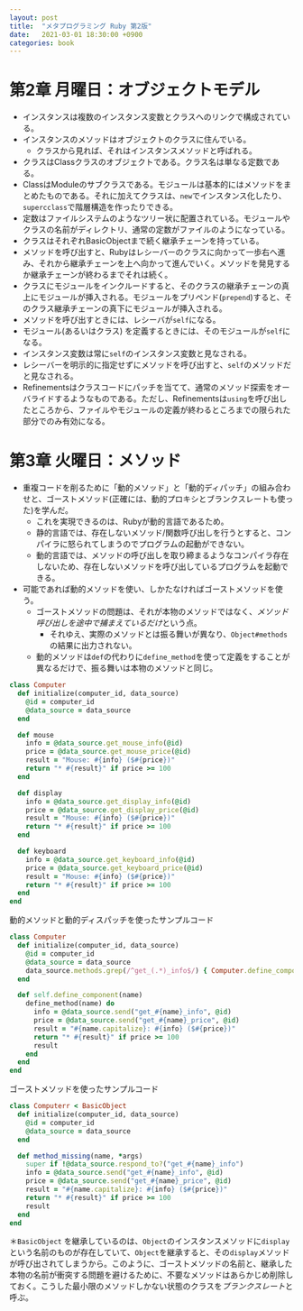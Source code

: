 ```yaml
---
layout: post
title:  "メタプログラミング Ruby 第2版"
date:   2021-03-01 18:30:00 +0900
categories: book
---
```


# 第2章 月曜日：オブジェクトモデル

- インスタンスは複数のインスタンス変数とクラスへのリンクで構成されている。
- インスタンスのメソッドはオブジェクトのクラスに住んでいる。
  - クラスから見れば、それはインスタンスメソッドと呼ばれる。
- クラスはClassクラスのオブジェクトである。クラス名は単なる定数である。
- ClassはModuleのサブクラスである。モジュールは基本的にはメソッドをまとめたものである。それに加えてクラスは、`new`でインスタンス化したり、`supercclass`で階層構造を作ったりできる。
- 定数はファイルシステムのようなツリー状に配置されている。モジュールやクラスの名前がディレクトリ、通常の定数がファイルのようになっている。
- クラスはそれぞれBasicObjectまで続く継承チェーンを持っている。
- メソッドを呼び出すと、Rubyはレシーバーのクラスに向かって一歩右へ進み、それから継承チェーンを上へ向かって進んでいく。メソッドを発見するか継承チェーンが終わるまでそれは続く。
- クラスにモジュールをインクルードすると、そのクラスの継承チェーンの真上にモジュールが挿入される。モジュールをプリペンド(`prepend`)すると、そのクラス継承チェーンの真下にモジュールが挿入される。
- メソッドを呼び出すときには、レシーバが`self`になる。
- モジュール(あるいはクラス) を定義するときには、そのモジュールが`self`になる。
- インスタンス変数は常に`self`のインスタンス変数と見なされる。
- レシーバーを明示的に指定せずにメソッドを呼び出すと、`self`のメソッドだと見なされる。
- Refinementsはクラスコードにパッチを当てて、通常のメソッド探索をオーバライドするようなものである。ただし、Refinementsは`using`を呼び出したところから、ファイルやモジュールの定義が終わるところまでの限られた部分でのみ有効になる。

# 第3章 火曜日：メソッド

- 重複コードを削るために「動的メソッド」と「動的ディパッチ」の組み合わせと、ゴーストメソッド(正確には、動的プロキシとブランクスレートも使った)を学んだ。
  - これを実現できるのは、Rubyが動的言語であるため。
  - 静的言語では、存在しないメソッド/関数呼び出しを行うとすると、コンパイラに怒られてしまうのでプログラムの起動ができない。
  - 動的言語では、メソッドの呼び出しを取り締まるようなコンパイラ存在しないため、存在しないメソッドを呼び出しているプログラムを起動できる。
- 可能であれば動的メソッドを使い、しかたなければゴーストメソッドを使う。
  - ゴーストメソッドの問題は、それが本物のメソッドではなく、*メソッド呼び出しを途中で捕まえているだけ*という点。
    - それゆえ、実際のメソッドとは振る舞いが異なり、`Object#methods`の結果に出力されない。
  - 動的メソッドは`def`の代わりに`define_method`を使って定義をすることが異なるだけで、振る舞いは本物のメソッドと同じ。

```ruby
class Computer
  def initialize(computer_id, data_source)
    @id = computer_id
    @data_source = data_source
  end

  def mouse
    info = @data_source.get_mouse_info(@id)
    price = @data_source.get_mouse_price(@id)
    result = "Mouse: #{info} ($#{price})"
    return "* #{result}" if price >= 100
  end

  def display
    info = @data_source.get_display_info(@id)
    price = @data_source.get_display_price(@id)
    result = "Mouse: #{info} ($#{price})"
    return "* #{result}" if price >= 100
  end

  def keyboard
    info = @data_source.get_keyboard_info(@id)
    price = @data_source.get_keyboard_price(@id)
    result = "Mouse: #{info} ($#{price})"
    return "* #{result}" if price >= 100
  end
end
```

動的メソッドと動的ディスパッチを使ったサンプルコード
```ruby
class Computer
  def initialize(computer_id, data_source)
    @id = computer_id
    @data_source = data_source
    data_source.methods.grep(/^get_(.*)_info$/) { Computer.define_component $1 }
  end

  def self.define_component(name)
    define_method(name) do
      info = @data_source.send("get_#{name}_info", @id)
      price = @data_source.send("get_#{name}_price", @id)
      result = "#{name.capitalize}: #{info} ($#{price})"
      return "* #{result}" if price >= 100
      result
    end
  end
end
```

ゴーストメソッドを使ったサンプルコード
```ruby
class Computerr < BasicObject
  def initialize(computer_id, data_source)
    @id = computer_id
    @data_source = data_source
  end

  def method_missing(name, *args)
    super if !@data_source.respond_to?("get_#{name}_info")
    info = @data_source.send("get_#{name}_info", @id)
    price = @data_source.send("get_#{name}_price", @id)
    result = "#{name.capitalize}: #{info} ($#{price})"
    return "* #{result}" if price >= 100
    result
  end
end
```
＊`BasicObject` を継承しているのは、`Object`のインスタンスメソッドに`display`という名前のものが存在していて、`Object`を継承すると、その`display`メソッドが呼び出されてしまうから。このように、ゴーストメソッドの名前と、継承した本物の名前が衝突する問題を避けるために、不要なメソッドはあらかじめ削除しておく。こうした最小限のメソッドしかない状態のクラスを*ブランクスレート*と呼ぶ。

